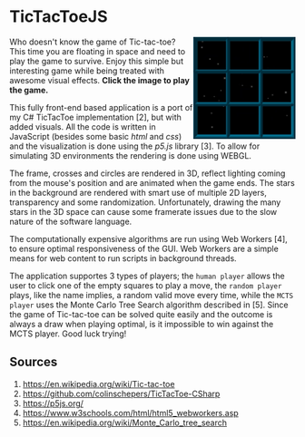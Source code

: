 # TicTacToeJS

<a href="https://colinschepers.github.io/TicTacToeJS"><img align="right" src="./Images/game.gif" alt="" title="Tic-tac-toe in space!" width="180"/></a>

Who doesn't know the game of Tic-tac-toe? This time you are floating in space and need to play the game to survive. Enjoy this simple but interesting game while being treated with awesome visual effects. **Click the image to play the game.**

This fully front-end based application is a port of my C# TicTacToe implementation [2], but with added visuals. All the code is written in JavaScript (besides some basic *html* and *css*) and the visualization is done using the *p5.js* library [3]. To allow for simulating 3D environments the rendering is done using WEBGL. 

The frame, crosses and circles are rendered in 3D, reflect lighting coming from the mouse's position and are animated when the game ends. The stars in the background are rendered with smart use of multiple 2D layers, transparency and some randomization. Unfortunately, drawing the many stars in the 3D space can cause some framerate issues due to the slow nature of the software language.

The computationally expensive algorithms are run using Web Workers [4], to ensure optimal responsiveness of the GUI. Web Workers are a simple means for web content to run scripts in background threads. 

The application supportes 3 types of players; the `human player` allows the user to click one of the empty squares to play a move, the `random player` plays, like the name implies, a random valid move every time, while the `MCTS player` uses the Monte Carlo Tree Search algorithm described in [5]. Since the game of Tic-tac-toe can be solved quite easily and the outcome is always a draw when playing optimal, is it impossible to win against the MCTS player. Good luck trying!

## Sources

1. https://en.wikipedia.org/wiki/Tic-tac-toe
2. https://github.com/colinschepers/TicTacToe-CSharp
3. https://p5js.org/
4. https://www.w3schools.com/html/html5_webworkers.asp
5. https://en.wikipedia.org/wiki/Monte_Carlo_tree_search
